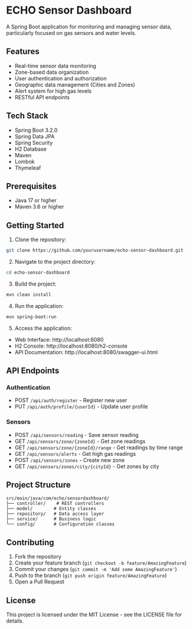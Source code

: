 # ECHO Sensor Dashboard

A Spring Boot application for monitoring and managing sensor data, particularly focused on gas sensors and water levels.

## Features

- Real-time sensor data monitoring
- Zone-based data organization
- User authentication and authorization
- Geographic data management (Cities and Zones)
- Alert system for high gas levels
- RESTful API endpoints

## Tech Stack

- Spring Boot 3.2.0
- Spring Data JPA
- Spring Security
- H2 Database
- Maven
- Lombok
- Thymeleaf

## Prerequisites

- Java 17 or higher
- Maven 3.6 or higher

## Getting Started

1. Clone the repository:
```bash
git clone https://github.com/yourusername/echo-sensor-dashboard.git
```

2. Navigate to the project directory:
```bash
cd echo-sensor-dashboard
```

3. Build the project:
```bash
mvn clean install
```

4. Run the application:
```bash
mvn spring-boot:run
```

5. Access the application:
- Web Interface: http://localhost:8080
- H2 Console: http://localhost:8080/h2-console
- API Documentation: http://localhost:8080/swagger-ui.html

## API Endpoints

### Authentication
- POST `/api/auth/register` - Register new user
- PUT `/api/auth/profile/{userId}` - Update user profile

### Sensors
- POST `/api/sensors/reading` - Save sensor reading
- GET `/api/sensors/zone/{zoneId}` - Get zone readings
- GET `/api/sensors/zone/{zoneId}/range` - Get readings by time range
- GET `/api/sensors/alerts` - Get high gas readings
- POST `/api/sensors/zones` - Create new zone
- GET `/api/sensors/zones/city/{cityId}` - Get zones by city

## Project Structure

```
src/main/java/com/echo/sensordashboard/
├── controller/    # REST controllers
├── model/        # Entity classes
├── repository/   # Data access layer
├── service/      # Business logic
└── config/       # Configuration classes
```

## Contributing

1. Fork the repository
2. Create your feature branch (`git checkout -b feature/AmazingFeature`)
3. Commit your changes (`git commit -m 'Add some AmazingFeature'`)
4. Push to the branch (`git push origin feature/AmazingFeature`)
5. Open a Pull Request

## License

This project is licensed under the MIT License - see the LICENSE file for details. 